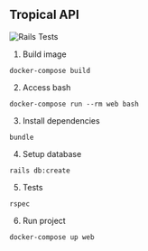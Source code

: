 ## Tropical API

![Rails Tests](https://github.com/valterandrei/tropical_api/workflows/Rails%20Tests/badge.svg)

1. Build image
```
docker-compose build
```

2. Access bash
```
docker-compose run --rm web bash
```

3. Install dependencies
```
bundle
```

4. Setup database
```
rails db:create
```

5. Tests
```
rspec
```

6. Run project
```
docker-compose up web
```

